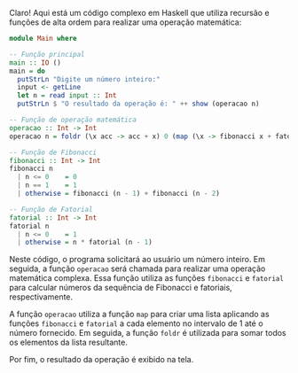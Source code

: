 Claro! Aqui está um código complexo em Haskell que utiliza recursão e funções de alta ordem para realizar uma operação matemática:

```haskell
module Main where

-- Função principal
main :: IO ()
main = do
  putStrLn "Digite um número inteiro:"
  input <- getLine
  let n = read input :: Int
  putStrLn $ "O resultado da operação é: " ++ show (operacao n)

-- Função de operação matemática
operacao :: Int -> Int
operacao n = foldr (\x acc -> acc + x) 0 (map (\x -> fibonacci x + fatorial x) [1..n])

-- Função de Fibonacci
fibonacci :: Int -> Int
fibonacci n
  | n <= 0    = 0
  | n == 1    = 1
  | otherwise = fibonacci (n - 1) + fibonacci (n - 2)

-- Função de Fatorial
fatorial :: Int -> Int
fatorial n
  | n <= 0    = 1
  | otherwise = n * fatorial (n - 1)
```

Neste código, o programa solicitará ao usuário um número inteiro. Em seguida, a função `operacao` será chamada para realizar uma operação matemática complexa. Essa função utiliza as funções `fibonacci` e `fatorial` para calcular números da sequência de Fibonacci e fatoriais, respectivamente.

A função `operacao` utiliza a função `map` para criar uma lista aplicando as funções `fibonacci` e `fatorial` a cada elemento no intervalo de 1 até o número fornecido. Em seguida, a função `foldr` é utilizada para somar todos os elementos da lista resultante.

Por fim, o resultado da operação é exibido na tela.